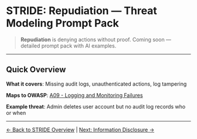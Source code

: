 # STRIDE: Repudiation — Threat Modeling Prompt Pack

> **Repudiation** is denying actions without proof. Coming soon — detailed prompt pack with AI examples.

---

## Quick Overview

**What it covers**: Missing audit logs, unauthenticated actions, log tampering

**Maps to OWASP**: [A09 - Logging and Monitoring Failures](/docs/prompts/owasp/A09_logging_monitoring)

**Example threat**: Admin deletes user account but no audit log records who or when

---

[← Back to STRIDE Overview](index) | [Next: Information Disclosure →](information-disclosure)
